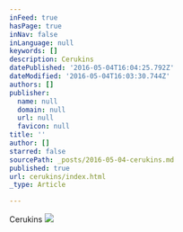 ```yaml
---
inFeed: true
hasPage: true
inNav: false
inLanguage: null
keywords: []
description: Cerukins
datePublished: '2016-05-04T16:04:25.792Z'
dateModified: '2016-05-04T16:03:30.744Z'
authors: []
publisher:
  name: null
  domain: null
  url: null
  favicon: null
title: ''
author: []
starred: false
sourcePath: _posts/2016-05-04-cerukins.md
published: true
url: cerukins/index.html
_type: Article

---
```

Cerukins
![](https://the-grid-user-content.s3-us-west-2.amazonaws.com/0854b2b1-b924-4f02-a993-d5fd843099ac.png)